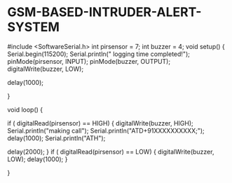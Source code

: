 # GSM-BASED-INTRUDER-ALERT-SYSTEM
 #include <SoftwareSerial.h>
int pirsensor = 7;
int buzzer = 4;
void setup() {
  Serial.begin(115200); 
  Serial.println(" logging time completed!");
  pinMode(pirsensor, INPUT);
  pinMode(buzzer, OUTPUT);
digitalWrite(buzzer, LOW);

  delay(1000);

}

void loop() {


  if ( digitalRead(pirsensor) == HIGH) 
  { digitalWrite(buzzer, HIGH);
   Serial.println("making call");
  Serial.println("ATD+91XXXXXXXXXX;"); 
  delay(1000); 
  Serial.println("ATH"); 

   delay(2000);
  }
  if ( digitalRead(pirsensor) == LOW) 
  {
    digitalWrite(buzzer, LOW);
    delay(1000);
  }

}
